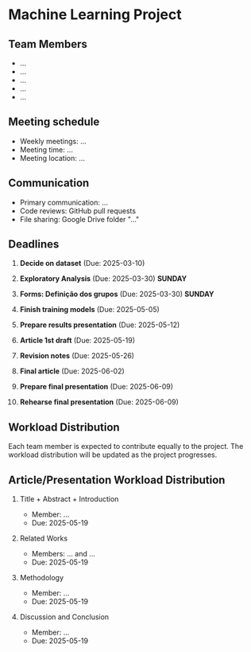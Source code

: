 # Machine Learning Project


## Team Members
- ...
- ...
- ...
- ...
- ...


## Meeting schedule
- Weekly meetings: ...
- Meeting time: ...
- Meeting location: ...

## Communication
- Primary communication: ...
- Code reviews: GitHub pull requests
- File sharing: Google Drive folder "..."

## Deadlines
1. **Decide on dataset** (Due: 2025-03-10)

2. **Exploratory Analysis** (Due: 2025-03-30) **SUNDAY**

3. **Forms: Definição dos grupos** (Due: 2025-03-30) **SUNDAY**

4. **Finish training models** (Due: 2025-05-05)

6. **Prepare results presentation** (Due: 2025-05-12)

7. **Article 1st draft** (Due: 2025-05-19)

8. **Revision notes** (Due: 2025-05-26)

9. **Final article** (Due: 2025-06-02)

10. **Prepare final presentation** (Due: 2025-06-09)

11. **Rehearse final presentation** (Due: 2025-06-09)

## Workload Distribution
Each team member is expected to contribute equally to the project. The workload distribution will be updated as the project progresses.

## Article/Presentation Workload Distribution
1. Title + Abstract + Introduction
    - Member: ...
    - Due: 2025-05-19

2. Related Works
    - Members: ... and ...
    - Due: 2025-05-19

3. Methodology
    - Member: ...
    - Due: 2025-05-19

4. Discussion and Conclusion
    - Member: ...
    - Due: 2025-05-19
